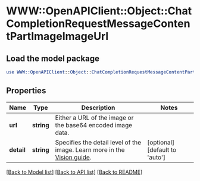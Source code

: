 # WWW::OpenAPIClient::Object::ChatCompletionRequestMessageContentPartImageImageUrl

## Load the model package
```perl
use WWW::OpenAPIClient::Object::ChatCompletionRequestMessageContentPartImageImageUrl;
```

## Properties
Name | Type | Description | Notes
------------ | ------------- | ------------- | -------------
**url** | **string** | Either a URL of the image or the base64 encoded image data. | 
**detail** | **string** | Specifies the detail level of the image. Learn more in the [Vision guide](/docs/guides/vision/low-or-high-fidelity-image-understanding). | [optional] [default to &#39;auto&#39;]

[[Back to Model list]](../README.md#documentation-for-models) [[Back to API list]](../README.md#documentation-for-api-endpoints) [[Back to README]](../README.md)


